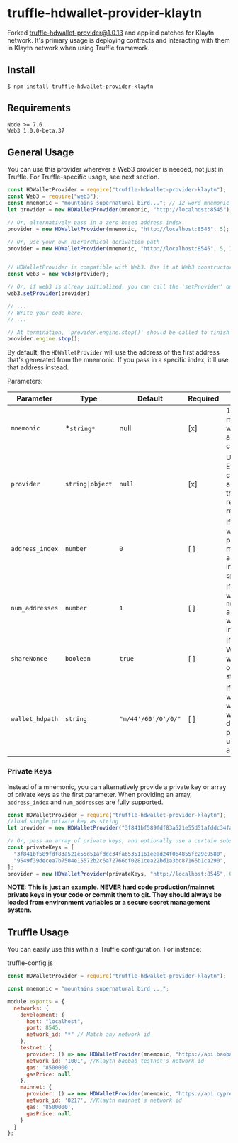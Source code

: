 # truffle-hdwallet-provider-klaytn
Forked truffle-hdwallet-provider@1.0.13 and applied patches for Klaytn network.
It's primary usage is deploying contracts and interacting with them in Klaytn network when using Truffle framework.

## Install

```
$ npm install truffle-hdwallet-provider-klaytn
```

## Requirements
```
Node >= 7.6
Web3 1.0.0-beta.37
```

## General Usage

You can use this provider wherever a Web3 provider is needed, not just in Truffle. For Truffle-specific usage, see next section.

```javascript
const HDWalletProvider = require("truffle-hdwallet-provider-klaytn");
const Web3 = require("web3");
const mnemonic = "mountains supernatural bird..."; // 12 word mnemonic
let provider = new HDWalletProvider(mnemonic, "http://localhost:8545");

// Or, alternatively pass in a zero-based address index.
provider = new HDWalletProvider(mnemonic, "http://localhost:8545", 5);

// Or, use your own hierarchical derivation path
provider = new HDWalletProvider(mnemonic, "http://localhost:8545", 5, 1, true, "m/44'/137'/0'/0/");


// HDWalletProvider is compatible with Web3. Use it at Web3 constructor, just like any other Web3 Provider
const web3 = new Web3(provider);

// Or, if web3 is alreay initialized, you can call the 'setProvider' on web3, web3.eth, web3.shh and/or web3.bzz
web3.setProvider(provider)

// ...
// Write your code here.
// ...

// At termination, `provider.engine.stop()' should be called to finish the process elegantly.
provider.engine.stop();
```

By default, the `HDWalletProvider` will use the address of the first address that's generated from the mnemonic. If you pass in a specific index, it'll use that address instead.

Parameters:

| Parameter | Type | Default | Required | Description |
| ------ | ---- | ------- | ----------- | ----------- |
| `mnemonic` | *`string*` | null | [x] | 12 word mnemonic which addresses are created from. |
| `provider` | `string\|object` | `null` | [x] | URI or Ethereum client to send all other non-transaction-related Web3 requests |
| `address_index` | `number` | `0` | [ ] | If specified, will tell the provider to manage the address at the index specified |
| `num_addresses` | `number` | `1` | [ ] | If specified, will create `number` addresses when instantiated |
| `shareNonce` | `boolean` | `true` | [ ] | If false, a new WalletProvider will track its own nonce-state |
| `wallet_hdpath` | `string` | `"m/44'/60'/0'/0/"` | [ ] | If specified, will tell the wallet engine what derivation path should use to derive addresses. |


### Private Keys

Instead of a mnemonic, you can alternatively provide a private key or array of private keys as the first parameter. When providing an array, `address_index` and `num_addresses` are fully supported.

```javascript
const HDWalletProvider = require("truffle-hdwallet-provider-klaytn");
//load single private key as string
let provider = new HDWalletProvider("3f841bf589fdf83a521e55d51afddc34fa65351161eead24f064855fc29c9580", "http://localhost:8545");

// Or, pass an array of private keys, and optionally use a certain subset of addresses
const privateKeys = [
  "3f841bf589fdf83a521e55d51afddc34fa65351161eead24f064855fc29c9580",
  "9549f39decea7b7504e15572b2c6a72766df0281cea22bd1a3bc87166b1ca290",
];
provider = new HDWalletProvider(privateKeys, "http://localhost:8545", 0, 2); //start at address_index 0 and load both addresses
```
**NOTE: This is just an example. NEVER hard code production/mainnet private keys in your code or commit them to git. They should always be loaded from environment variables or a secure secret management system.**

## Truffle Usage

You can easily use this within a Truffle configuration. For instance:

truffle-config.js
```javascript
const HDWalletProvider = require("truffle-hdwallet-provider-klaytn");

const mnemonic = "mountains supernatural bird ...";

module.exports = {
  networks: {
    development: {
      host: "localhost",
      port: 8545,
      network_id: "*" // Match any network id
    },
    testnet: {
      provider: () => new HDWalletProvider(mnemonic, "https://api.baobab.klaytn.net:8651"),
      network_id: '1001', //Klaytn baobab testnet's network id
      gas: '8500000',
      gasPrice: null
    },
    mainnet: {
      provider: () => new HDWalletProvider(mnemonic, "https://api.cypress.klaytn.net:8651"),
      network_id: '8217', //Klaytn mainnet's network id
      gas: '8500000',
      gasPrice: null
    }
  }
};
```
